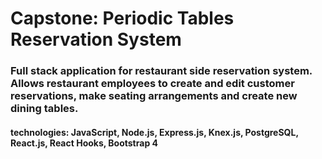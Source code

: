 # Capstone: Periodic Tables Reservation System

### Full stack application for restaurant side reservation system. Allows restaurant employees to create and edit customer reservations, make seating arrangements and create new dining tables.

#### technologies: JavaScript, Node.js, Express.js, Knex.js, PostgreSQL, React.js, React Hooks, Bootstrap 4

